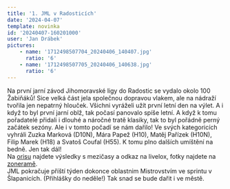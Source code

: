 ```yaml
---
title: '1. JML v Radosticích'
date: '2024-04-07'
template: novinka
id: '20240407-160201000'
user: 'Jan Drábek'
pictures:
    - name: '1712498507704_20240406_140407.jpg'
      ratio: '6'
    - name: '1712498507705_20240406_140638.jpg'
      ratio: '6'
---
```

Na první jarní závod Jihomoravské ligy do Radostic se vydalo okolo 100 Žabiňáků! Sice velká část jela společnou dopravou vlakem, ale na nádraží tvořila jen nepatrný hlouček. Všichni vyráželi užít první letní den na výlet. A i když to byl první jarní oblž, tak počasí panovalo spíše letní. A když k tomu pořadatelé přidali i dlouhé a náročné tratě klasiky, tak to byl pořádně perný začátek sezóny. Ale i v tomto počadí se nám dařilo! Ve svých kategoricích vyhráli Zuzka Marková (D10N), Mára Papež (H10), Matěj Pařízek (H10N), Filip Marek (H18) a Svatoš Coufal (H55). K tomu plno dalších umíštění na bedně. Jen tak dál!  
Na [orisu](https://oris.orientacnisporty.cz/Zavod?id=8348) najdete výsledky s mezičasy a odkaz na livelox, fotky najdete na [zoneramě](https://eu.zonerama.com/SKBrnoZabovresky/Album/11286700).  
JML pokračuje příští týden dokonce oblastnim Mistrovstvím ve sprintu v Šlapanicích. (Přihlášky do neděle!) Tak snad se bude dařit i ve městě.  

